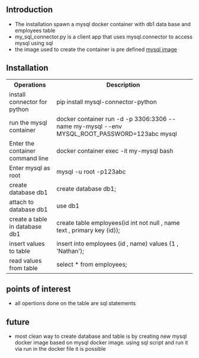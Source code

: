 <h2>Introduction</h2>
<ul>
<li>The installation spawn a mysql docker container with db1 data base and employees table</li>
<li>my_sql_connector.py is a client app that uses mysql.connector to access mysql using sql</li>
<li>the image used to create the container is pre defined <a href='https://hub.docker.com/_/mysql'>mysql image</a> </li>
</ul>


<h2>Installation</h2>
<table>
  <tr>
    <th>Operations</th>
    <th>Description</th>
  </tr>
  <tr>
  <td>install connector for python</td>
  <td>pip install mysql-connector-python</td>
  </tr>
  <tr>
  <td>run the mysql container</td>
  <td>docker container run -d -p 3306:3306 --name my-mysql --env MYSQL_ROOT_PASSWORD=123abc mysql</td>
  </tr>
  <tr>
  <td>Enter the container command line</td>
  <td>docker container exec -it my-mysql bash</td>
  </tr>
  <tr>
  <td>Enter mysql as root</td>
  <td>mysql -u root -p123abc</td>
  </tr>
  <tr>
  <td>create database db1</td>
  <td>create database db1;</td>
  </tr>
  <tr>
  <td>attach to database db1</td>
  <td>use db1</td>
  </tr>
  <tr>
  <td>create a table in database db1</td>
  <td>create table employees(id int not null , name text , primary key (id));</td>
  </tr>
  <tr>
  <td>insert values to table</td>
  <td>insert into employees (id  , name) values (1 , 'Nathan');</td>
  </tr>
  <tr>
  <td>read values from table</td>
  <td>select * from employees;</td>
  </tr>
</table>


<h2>points of interest</h2>
<ul>
<li>all opertions done on the table are sql statements</li>
</ul>

<h2>future</h2>
<ul>
<li>most clean way to create database and table is by creating new mysql docker image based on mysql docker image. using sql script and run it via run in the docker file it is possible </li>
</ul>